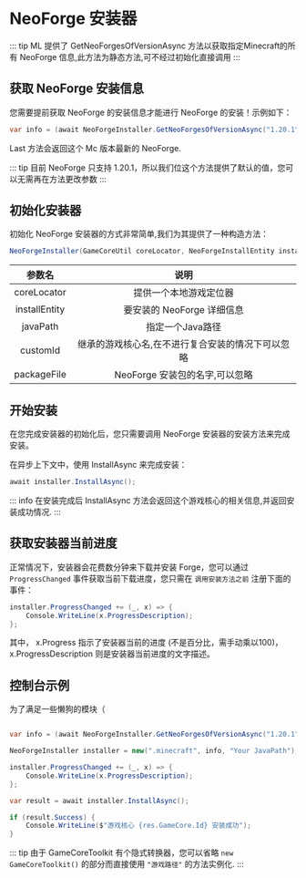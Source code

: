 ---
---

# NeoForge 安装器

::: tip
ML 提供了 GetNeoForgesOfVersionAsync 方法以获取指定Minecraft的所有 NeoForge 信息,此方法为静态方法,可不经过初始化直接调用
:::

## 获取 NeoForge 安装信息
您需要提前获取 NeoForge 的安装信息才能进行 NeoForge 的安装！示例如下：
```C#
var info = (await NeoForgeInstaller.GetNeoForgesOfVersionAsync("1.20.1")).Last();
```
Last 方法会返回这个 Mc 版本最新的 NeoForge.

::: tip
目前 NeoForge 只支持 1.20.1，所以我们位这个方法提供了默认的值，您可以无需再在方法更改参数
:::

## 初始化安装器
初始化 NeoForge 安装器的方式非常简单,我们为其提供了一种构造方法：

```C#
NeoForgeInstaller(GameCoreUtil coreLocator, NeoForgeInstallEntity installEntity, string javaPath, string customId = null!, string packageFile = null!)
```

|参数名|说明|
|:------:|:----:|
|coreLocator | 提供一个本地游戏定位器  |
|installEntity | 要安装的 NeoForge 详细信息 |
|javaPath | 指定一个Java路径 |
|customId | 继承的游戏核心名,在不进行复合安装的情况下可以忽略 |
|packageFile | NeoForge 安装包的名字,可以忽略 |

## 开始安装
在您完成安装器的初始化后，您只需要调用 NeoForge 安装器的安装方法来完成安装。

在异步上下文中，使用 InstallAsync 来完成安装：
```C#
await installer.InstallAsync();
```

::: info
在安装完成后 InstallAsync 方法会返回这个游戏核心的相关信息,并返回安装成功情况.
:::

## 获取安装器当前进度
正常情况下，安装器会花费数分钟来下载并安装 Forge，您可以通过 `ProgressChanged` 事件获取当前下载进度，您只需在 `调用安装方法之前` 注册下面的事件：
```C#
installer.ProgressChanged += (_, x) => {
    Console.WriteLine(x.ProgressDescription);
};
```
其中， x.Progress 指示了安装器当前的进度 (不是百分比，需手动乘以100)，x.ProgressDescription 则是安装器当前进度的文字描述。

## 控制台示例
为了满足一些懒狗的模块（
``` C#

var info = (await NeoForgeInstaller.GetNeoForgesOfVersionAsync("1.20.1")).Last();

NeoForgeInstaller installer = new(".minecraft", info, "Your JavaPath");

installer.ProgressChanged += (_, x) => {
    Console.WriteLine(x.ProgressDescription);
};

var result = await installer.InstallAsync();

if (result.Success) {
    Console.WriteLine($"游戏核心 {res.GameCore.Id} 安装成功");
}

```

::: tip
由于 GameCoreToolkit 有个隐式转换器，您可以省略 `new GameCoreToolkit()` 的部分而直接使用 `"游戏路径"` 的方法实例化.
:::